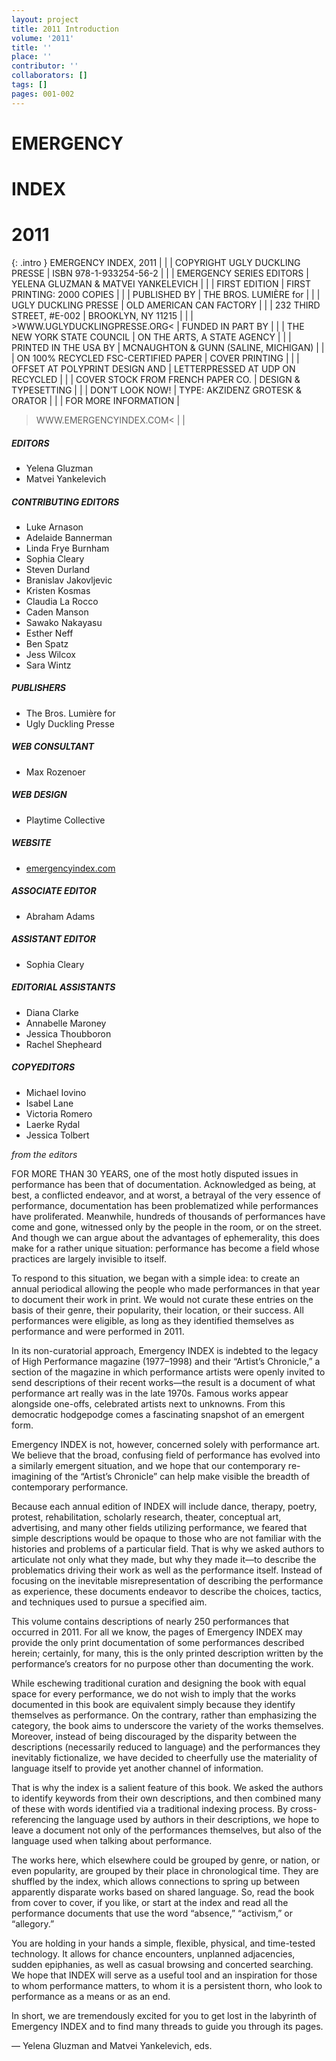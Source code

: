 ```yaml
---
layout: project
title: 2011 Introduction
volume: '2011'
title: ''
place: ''
contributor: ''
collaborators: []
tags: []
pages: 001-002
---
```


# EMERGENCY
# INDEX
# 2011

{: .intro }
EMERGENCY INDEX, 2011 |  | 
 | COPYRIGHT UGLY DUCKLING PRESSE | 
ISBN 978-1-933254-56-2 |  | 
 | EMERGENCY SERIES EDITORS | 
YELENA GLUZMAN & MATVEI YANKELEVICH |  | 
 | FIRST EDITION | 
FIRST PRINTING: 2000 COPIES |  | 
 | PUBLISHED BY | 
THE BROS. LUMIÈRE for |  | 
 | UGLY DUCKLING PRESSE | 
OLD AMERICAN CAN FACTORY |  | 
 | 232 THIRD STREET, #E-002 | 
BROOKLYN, NY 11215 |  | 
 | >WWW.UGLYDUCKLINGPRESSE.ORG< | 
FUNDED IN PART BY |  | 
 | THE NEW YORK STATE COUNCIL | 
ON THE ARTS, A STATE AGENCY |  | 
 | PRINTED IN THE USA BY | 
MCNAUGHTON & GUNN (SALINE, MICHIGAN) |  | 
 | ON 100% RECYCLED FSC-CERTIFIED PAPER | 
COVER PRINTING |  | 
 | OFFSET AT POLYPRINT DESIGN AND | 
LETTERPRESSED AT UDP ON RECYCLED |  | 
 | COVER STOCK FROM FRENCH PAPER CO. | 
DESIGN & TYPESETTING |  | 
 | DON’T LOOK NOW! | 
TYPE: AKZIDENZ GROTESK & ORATOR |  | 
 | FOR MORE INFORMATION | 
>WWW.EMERGENCYINDEX.COM< |  | 

<!-- masthead 2011 -->

##### EDITORS

* Yelena Gluzman
* Matvei Yankelevich

##### CONTRIBUTING EDITORS

* Luke Arnason
* Adelaide Bannerman
* Linda Frye Burnham
* Sophia Cleary
* Steven Durland
* Branislav Jakovljevic
* Kristen Kosmas
* Claudia La Rocco
* Caden Manson
* Sawako Nakayasu
* Esther Neff
* Ben Spatz
* Jess Wilcox
* Sara Wintz

##### PUBLISHERS

* The Bros. Lumière for
* Ugly Duckling Presse

##### WEB CONSULTANT

* Max Rozenoer

##### WEB DESIGN

* Playtime Collective

##### WEBSITE

* [emergencyindex.com](http://emergencyindex.com)

##### ASSOCIATE EDITOR

* Abraham Adams

##### ASSISTANT EDITOR

* Sophia Cleary

##### EDITORIAL ASSISTANTS

* Diana Clarke
* Annabelle Maroney
* Jessica Thoubboron
* Rachel Shepheard

##### COPYEDITORS

* Michael Iovino
* Isabel Lane
* Victoria Romero
* Laerke Rydal
* Jessica Tolbert


_from the editors_

FOR MORE THAN 30 YEARS, one of the most hotly disputed issues in performance has been that of documentation. Acknowledged as being, at best, a conflicted endeavor, and at worst, a betrayal of the very essence of performance, documentation has been problematized while performances have proliferated. Meanwhile, hundreds of thousands of performances have come and gone, witnessed only by the people in the room, or on the street. And though we can argue about the advantages of ephemerality, this does make for a rather unique situation: performance has become a field whose practices are largely invisible to itself.

To respond to this situation, we began with a simple idea: to create an annual periodical allowing the people who made performances in that year to document their work in print. We would not curate these entries on the basis of their genre, their popularity, their location, or their success. All performances were eligible, as long as they identified themselves as performance and were performed in 2011.

In its non-curatorial approach, Emergency INDEX is indebted to the legacy of High Performance magazine (1977–1998) and their “Artist’s Chronicle,” a section of the magazine in which performance artists were openly invited to send descriptions of their recent works—the result is a document of what performance art really was in the late 1970s. Famous works appear alongside one-offs, celebrated artists next to unknowns. From this democratic hodgepodge comes a fascinating snapshot of an emergent form.

Emergency INDEX is not, however, concerned solely with performance art. We believe that the broad, confusing field of performance has evolved into a similarly emergent situation, and we hope that our contemporary re-imagining of the “Artist’s Chronicle” can help make visible the breadth of contemporary performance.

Because each annual edition of INDEX will include dance, therapy, poetry, protest, rehabilitation, scholarly research, theater, conceptual art, advertising, and many other fields utilizing performance, we feared that simple descriptions would be opaque to those who are not familiar with the histories and problems of a particular field. That is why we asked authors to articulate not only what they made, but why they made it—to describe the problematics driving their work as well as the performance itself. Instead of focusing on the inevitable misrepresentation of describing the performance as experience, these documents endeavor to describe the choices, tactics, and techniques used to pursue a specified aim.

This volume contains descriptions of nearly 250 performances that occurred in 2011. For all we know, the pages of Emergency INDEX may provide the only print documentation of some performances described herein; certainly, for many, this is the only printed description written by the performance’s creators for no purpose other than documenting the work.

While eschewing traditional curation and designing the book with equal space for every performance, we do not wish to imply that the works documented in this book are equivalent simply because they identify themselves as performance. On the contrary, rather than emphasizing the category, the book aims to underscore the variety of the works themselves. Moreover, instead of being discouraged by the disparity between the descriptions (necessarily reduced to language) and the performances they inevitably fictionalize, we have decided to cheerfully use the materiality of language itself to provide yet another channel of information.

That is why the index is a salient feature of this book. We asked the authors to identify keywords from their own descriptions, and then combined many of these with words identified via a traditional indexing process. By cross-referencing the language used by authors in their descriptions, we hope to leave a document not only of the performances themselves, but also of the language used when talking about performance.

The works here, which elsewhere could be grouped by genre, or nation, or even popularity, are grouped by their place in chronological time. They are shuffled by the index, which allows connections to spring up between apparently disparate works based on shared language. So, read the book from cover to cover, if you like, or start at the index and read all the performance documents that use the word “absence,” “activism,” or “allegory.”

You are holding in your hands a simple, flexible, physical, and time-tested technology. It allows for chance encounters, unplanned adjacencies, sudden epiphanies, as well as casual browsing and concerted searching. We hope that INDEX will serve as a useful tool and an inspiration for those to whom performance matters, to whom it is a persistent thorn, who look to performance as a means or as an end.

In short, we are tremendously excited for you to get lost in the labyrinth of Emergency INDEX and to find many threads to guide you through its pages.

— Yelena Gluzman and Matvei Yankelevich, eds.
